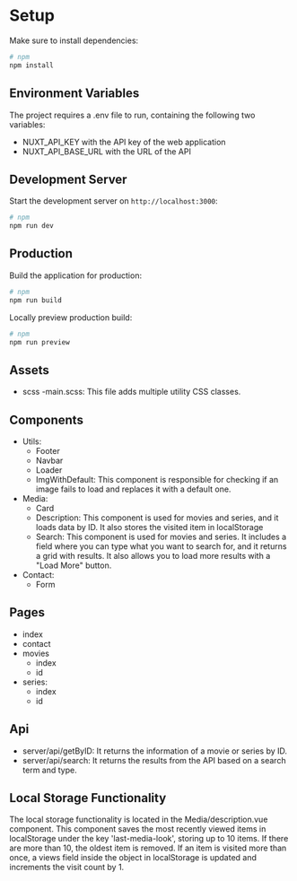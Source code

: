 # Setup

Make sure to install dependencies:

```bash
# npm
npm install
```

## Environment Variables
The project requires a .env file to run, containing the following two variables:

- NUXT_API_KEY with the API key of the web application
- NUXT_API_BASE_URL with the URL of the API

## Development Server

Start the development server on `http://localhost:3000`:

```bash
# npm
npm run dev
```

## Production

Build the application for production:

```bash
# npm
npm run build
```

Locally preview production build:

```bash
# npm
npm run preview
```
## Assets
- scss
    -main.scss: This file adds multiple utility CSS classes.
## Components
- Utils:
    - Footer
    - Navbar
    - Loader
    - ImgWithDefault: This component is responsible for checking if an image fails to load and replaces it with a default one.
- Media:
    - Card
    - Description: This component is used for movies and series, and it loads data by ID. It also stores the visited item in localStorage
    - Search: This component is used for movies and series. It includes a field where you can type what you want to search for, and it returns a grid with results. It also allows you to load more results with a "Load More" button.
- Contact:
    - Form

## Pages
- index
- contact
- movies
    - index
    - id
- series:
    - index
    - id

## Api
- server/api/getByID: It returns the information of a movie or series by ID.
- server/api/search: It returns the results from the API based on a search term and type.

## Local Storage Functionality
The local storage functionality is located in the Media/description.vue component. This component saves the most recently viewed items in localStorage under the key 'last-media-look', storing up to 10 items. If there are more than 10, the oldest item is removed. If an item is visited more than once, a views field inside the object in localStorage is updated and increments the visit count by 1.